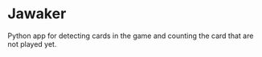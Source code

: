 # Jawaker
Python app for detecting cards in the game and counting the card that are not played yet. 
